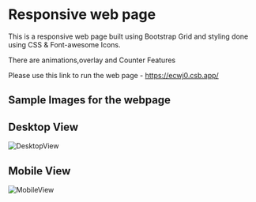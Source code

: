 # Responsive web page

This is a responsive web page built using Bootstrap Grid and styling done using CSS & Font-awesome Icons.

There are animations,overlay and Counter Features

Please use this link to run the web page - https://ecwj0.csb.app/

Sample Images for the webpage
-----------------------------

Desktop View
------------

![DesktopView](https://user-images.githubusercontent.com/67738368/87873361-aff1bf00-c9de-11ea-9c9e-29ff913120a9.png)

Mobile View
-----------

![MobileView](https://user-images.githubusercontent.com/67738368/87873359-ae27fb80-c9de-11ea-91a0-8d832ad8d411.png)



